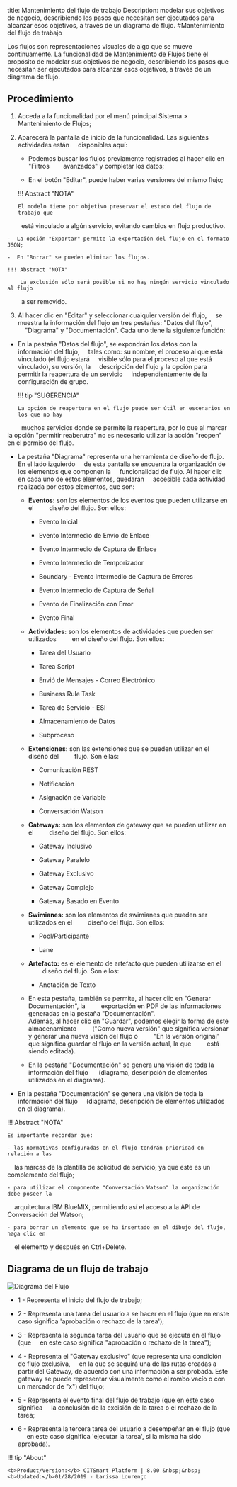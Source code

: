 title:  Mantenimiento del flujo de trabajo 
Description: modelar sus objetivos de negocio, describiendo los pasos que necesitan ser ejecutados para alcanzar esos objetivos, a través de un diagrama de flujo.
#Mantenimiento del flujo de trabajo

Los flujos son representaciones visuales de algo que se mueve continuamente.
La funcionalidad de Mantenimiento de Flujos tiene el propósito de modelar sus 
objetivos de negocio, describiendo los pasos que necesitan ser ejecutados para 
alcanzar esos objetivos, a través de un diagrama de flujo.

Procedimiento
-------------

1.  Acceda a la funcionalidad por el menú principal Sistema \> Mantenimiento de
    Flujos;

2.  Aparecerá la pantalla de inicio de la funcionalidad. Las siguientes actividades están
    disponibles aquí:
    
    -  Podemos buscar los flujos previamente registrados al hacer clic en "Filtros
       avanzados" y completar los datos;
       
    -  En el botón "Editar", puede haber varias versiones del mismo flujo;
    
    !!! Abstract "NOTA"
    
        El modelo tiene por objetivo preservar el estado del flujo de trabajo que
        está vinculado a algún servicio, evitando cambios en flujo productivo.
        
    -  La opción "Exportar" permite la exportación del flujo en el formato JSON;
    
    -  En "Borrar" se pueden eliminar los flujos.
    
    !!! Abstract "NOTA"
    
        La exclusión sólo será posible si no hay ningún servicio vinculado al flujo
        a ser removido.

3.  Al hacer clic en "Editar" y seleccionar cualquier versión del flujo,
    se muestra la información del flujo en tres pestañas: "Datos del flujo",
    "Diagrama" y "Documentación". Cada uno tiene la siguiente función:
    
-   En la pestaña "Datos del flujo", se expondrán los datos con la información del flujo,
    tales como: su nombre, el proceso al que está vinculado (el flujo estará
    visible sólo para el proceso al que está vinculado), su versión, la
    descripción del flujo y la opción para permitir la reapertura de un servicio
    independientemente de la configuración de grupo.
    
    !!! tip "SUGERENCIA"
    
        La opción de reapertura en el flujo puede ser útil en escenarios en los que no hay
        muchos servicios donde se permite la reapertura, por lo que al marcar la opción "permitir 
        reaberutra" no es necesario utilizar la acción "reopen" en el permiso del flujo.

-   La pestaña "Diagrama" representa una herramienta de diseño de flujo. En el lado izquierdo
    de esta pantalla se encuentra la organización de los elementos que componen la
    funcionalidad de flujo. Al hacer clic en cada uno de estos elementos, quedarán
    accesible cada actividad realizada por estos elementos, que son:
    
    -   **Eventos:** son los elementos de los eventos que pueden utilizarse en el
        diseño del flujo. Son ellos:
        
        -   Evento Inicial
        
        -   Evento Intermedio de Envío de Enlace
        
        -   Evento Intermedio de Captura de Enlace
        
        -   Evento Intermedio de Temporizador
        
        -   Boundary - Evento Intermedio de Captura de Errores
        
        -   Evento Intermedio de Captura de Señal
        
        -   Evento de Finalización con Error
        
        -   Evento Final
        
    -   **Actividades:** son los elementos de actividades que pueden ser utilizados
        en el diseño del flujo. Son ellos:
        
        -   Tarea del Usuario
        
        -   Tarea Script
        
        -   Envió de Mensajes - Correo Electrónico
        
        -   Business Rule Task
        
        -   Tarea de Servicio - ESI
        
        -   Almacenamiento de Datos
        
        -   Subproceso
        
    -   **Extensiones:** son las extensiones que se pueden utilizar en el diseño del
        flujo. Son ellas:
        
        -   Comunicación REST
        
        -   Notificación
        
        -   Asignación de Variable
        
        -   Conversación Watson
        
    -   **Gateways:** son los elementos de gateway que se pueden utilizar en el
        diseño del flujo. Son ellos:
        
        -   Gateway Inclusivo
        
        -   Gateway Paralelo
        
        -   Gateway Exclusivo
        
        -   Gateway Complejo
        
        -   Gateway Basado en Evento
        
    -   **Swimianes:** son los elementos de swimianes que pueden ser utilizados en el
        diseño del flujo. Son ellos:
        
        -   Pool/Participante
        
        -   Lane
        
    -   **Artefacto:** es el elemento de artefacto que pueden utilizarse en el
        diseño del flujo. Son ellos:
        
        -   Anotación de Texto
        
    -   En esta pestaña, también se permite, al hacer clic en "Generar Documentación", la
        exportación en PDF de las informaciones generadas en la pestaña "Documentación".     
        Además, al hacer clic en "Guardar", podemos elegir la forma de este almacenamiento
        ("Como nueva versión" que significa versionar y generar una nueva visión del flujo o
        "En la versión original" que significa guardar el flujo en la versión actual, la que
        está siendo editada).
        
    -   En la pestaña "Documentación" se genera una visión de toda la información del flujo
        (diagrama, descripción de elementos utilizados en el diagrama).
        
-   En la pestaña "Documentación" se genera una visión de toda la información del flujo
    (diagrama, descripción de elementos utilizados en el diagrama).
    
!!! Abstract "NOTA"
    
    Es importante recordar que:
    
    - las normativas configuradas en el flujo tendrán prioridad en relación a las
    las marcas de la plantilla de solicitud de servicio, ya que este es un complemento del flujo;
    
    - para utilizar el componente "Conversación Watson" la organización debe poseer la
    arquitectura IBM BlueMIX, permitiendo así el acceso a la API de Conversación del Watson;
    
    - para borrar un elemento que se ha insertado en el dibujo del flujo, haga clic en
    el elemento y después en Ctrl+Delete.
    
Diagrama de un flujo de trabajo
-------------------------------------   

![Diagrama del Flujo](images/flow-diagram.png)
 
-   1 - Representa el inicio del flujo de trabajo;
 
-   2 - Representa una tarea del usuario a se hacer en el flujo (que en enste
    caso significa 'aprobación o rechazo de la tarea');

-   3 - Representa la segunda tarea del usuario que se ejecuta en el flujo (que
    en este caso significa "aprobación o rechazo de la tarea");
   
-   4 - Representa el "Gateway exclusivo" (que representa una condición de flujo exclusiva,
    en la que se seguirá una de las rutas creadas a partir del Gateway, de acuerdo con una 
    información a ser probada. Este gateway se puede representar visualmente como el rombo 
    vacío o con un marcador de "x") del flujo;
    
-   5 - Representa el evento final del flujo de trabajo (que en este caso significa
    la conclusión de la excisión de la tarea o el rechazo de la tarea;
    
-   6 - Representa la tercera tarea del usuario a desempeñar en el flujo (que
     en este caso significa 'ejecutar la tarea', si la misma ha sido aprobada).   
    

!!! tip "About"

    <b>Product/Version:</b> CITSmart Platform | 8.00 &nbsp;&nbsp;
    <b>Updated:</b>01/28/2019 - Larissa Lourenço
